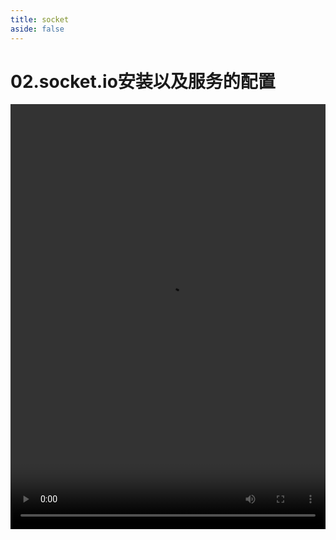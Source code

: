 ```yaml
---
title: socket
aside: false
---
```


# 02.socket.io安装以及服务的配置

<video autoplay src="http://qn.chinavanes.com/nodejs/module-26/02.socket.io安装以及服务的配置.mp4" controls controlsList="nodownload" width="100%" height="680"/>

